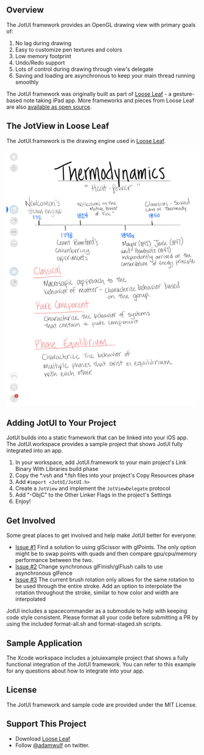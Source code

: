 ## Overview

The JotUI framework provides an OpenGL drawing view with primary goals of:

1. No lag during drawing
2. Easy to customize pen textures and colors
3. Low memory footprint
4. Undo/Redo support
5. Lots of control during drawing through view's delegate
6.  Saving and loading are asynchronous to keep your main thread running smoothly

The JotUI framework was originally built as part of [Loose Leaf](http://getlooseleaf.com) - a gesture-based note taking iPad app. More frameworks and pieces from Loose Leaf are also [available as open source](https://getlooseleaf.com/opensource/).


## The JotView in Loose Leaf

The JotUI.framework is the drawing engine used in [Loose Leaf](http://getlooseleaf.com).

![example.jpg](example.png)


## Adding JotUI to Your Project

JotUI builds into a static framework that can be linked into your iOS app. The JotUI.workspace provides a sample project that shows JotUI fully integrated into an app.

1. In your workspace, add JotUI.framework to your main project's Link Binary With Libraries build phase
2. Copy the *.vsh and *.fsh files into your project's Copy Resources phase
3. Add `#import <JotUI/JotUI.h>`
4. Create a `JotView` and implement the `JotViewDelegate` protocol
5. Add "-ObjC" to the Other Linker Flags in the project's Settings
6. Enjoy!


## Get Involved

Some great places to get involved and help make JotUI better for everyone:

 - [Issue #1](https://github.com/adamwulf/JotUI/issues/1) Find a solution to using glScissor with glPoints. The only option might be to swap points with quads and then compare gpu/cpu/memory performance between the two.
 - [Issue #2](https://github.com/adamwulf/JotUI/issues/2) Change synchronous glFinish/glFlush calls to use asynchronous glFence
 - [Issue #3](https://github.com/adamwulf/JotUI/issues/3) The current brush rotation only allows for the same rotation to be used through the entire stroke. Add an option to interpolate the rotation throughout the stroke, similar to how color and width are interpolated

JotUI includes a spacecommander as a submodule to help with keeping code style consistent. Please format all your code before submitting a PR by using the included format-all.sh and format-staged.sh scripts.


## Sample Application
The Xcode workspace includes a jotuiexample project that shows a fully functional integration of the JotUI framework. You can refer to this example for any questions about how to integrate into your app.


## License
The JotUI framework and sample code are provided under the MIT License.


## Support This Project
 - Download [Loose Leaf](https://itunes.apple.com/us/app/loose-leaf/id625659452?mt=8&uo=4&at=10lNUI)
 - Follow [@adamwulf](http://twitter.com/adamwulf) on twitter.
